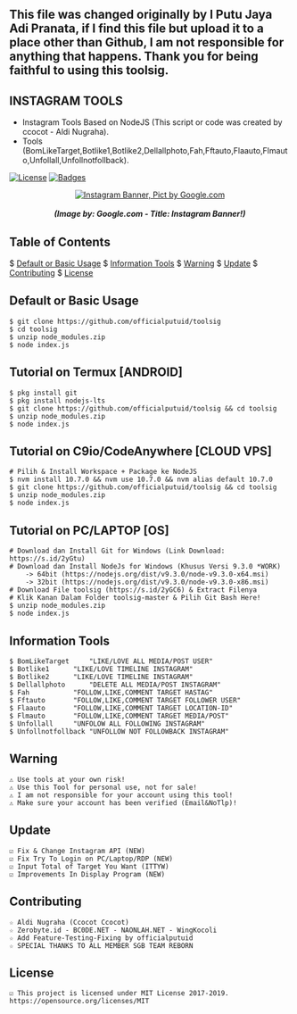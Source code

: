 ## This file was changed originally by I Putu Jaya Adi Pranata, if I find this file but upload it to a place other than Github, I am not responsible for anything that happens. Thank you for being faithful to using this toolsig.

## INSTAGRAM TOOLS
* Instagram Tools Based on NodeJS (This script or code was created by ccocot - Aldi Nugraha).
* Tools (BomLikeTarget,Botlike1,Botlike2,Dellallphoto,Fah,Fftauto,Flaauto,Flmauto,Unfollall,Unfollnotfollback).

[![License](http://img.shields.io/:license-MIT-blue.svg?style=flat)](LICENSE)
[![Badges](https://img.shields.io/badge/badges-%F0%9F%91%8D-brightgreen.svg)](https://shields.io/)

<p align="center">
    <a href="https://s.id/2nFcX"><img src="https://cdn-images-1.medium.com/max/1250/1*GzKmbDXYEOHQdb6MWgs3mw.jpeg" alt="Instagram Banner, Pict by Google.com" /></a><br /><br />
	<i><b>(Image by: Google.com - Title: Instagram Banner!)</b></i>
</p>

## Table of Contents
$ [Default or Basic Usage](#default-or-basic-usage)
$ [Information Tools](#information-tools)
$ [Warning](#warning)
$ [Update](#update)
$ [Contributing](#contributing)
$ [License](#license)

## Default or Basic Usage
	$ git clone https://github.com/officialputuid/toolsig
	$ cd toolsig
	$ unzip node_modules.zip
	$ node index.js

## Tutorial on Termux [ANDROID]
	$ pkg install git
	$ pkg install nodejs-lts
	$ git clone https://github.com/officialputuid/toolsig && cd toolsig
	$ unzip node_modules.zip
	$ node index.js

## Tutorial on C9io/CodeAnywhere [CLOUD VPS]
	# Pilih & Install Workspace + Package ke NodeJS
	$ nvm install 10.7.0 && nvm use 10.7.0 && nvm alias default 10.7.0
	$ git clone https://github.com/officialputuid/toolsig && cd toolsig
	$ unzip node_modules.zip
	$ node index.js

## Tutorial on PC/LAPTOP [OS]
	# Download dan Install Git for Windows (Link Download: https://s.id/2yGtu)
	# Download dan Install NodeJs for Windows (Khusus Versi 9.3.0 *WORK)
		-> 64bit (https://nodejs.org/dist/v9.3.0/node-v9.3.0-x64.msi)
		-> 32bit (https://nodejs.org/dist/v9.3.0/node-v9.3.0-x86.msi)
	# Download File toolsig (https://s.id/2yGC6) & Extract Filenya
	# Klik Kanan Dalam Folder toolsig-master & Pilih Git Bash Here!
	$ unzip node_modules.zip
	$ node index.js

## Information Tools
	$ BomLikeTarget		"LIKE/LOVE ALL MEDIA/POST USER"
	$ Botlike1		"LIKE/LOVE TIMELINE INSTAGRAM"
	$ Botlike2		"LIKE/LOVE TIMELINE INSTAGRAM"
	$ Dellallphoto		"DELETE ALL MEDIA/POST INSTAGRAM"
	$ Fah			"FOLLOW,LIKE,COMMENT TARGET HASTAG"
	$ Fftauto		"FOLLOW,LIKE,COMMENT TARGET FOLLOWER USER"
	$ Flaauto		"FOLLOW,LIKE,COMMENT TARGET LOCATION-ID"
	$ Flmauto		"FOLLOW,LIKE,COMMENT TARGET MEDIA/POST"
	$ Unfollall		"UNFOLOW ALL FOLLOWING INSTAGRAM"
	$ Unfollnotfollback	"UNFOLLOW NOT FOLLOWBACK INSTAGRAM"

## Warning
	⚠ Use tools at your own risk!
	⚠ Use this Tool for personal use, not for sale!
	⚠ I am not responsible for your account using this tool!
	⚠ Make sure your account has been verified (Email&NoTlp)!

## Update
	☑ Fix & Change Instagram API (NEW)
	☑ Fix Try To Login on PC/Laptop/RDP (NEW)
	☑ Input Total of Target You Want (ITTYW)
	☑ Improvements In Display Program (NEW)
	   
## Contributing
	☆ Aldi Nugraha (Ccocot Ccocot)
	☆ Zerobyte.id - BC0DE.NET - NAONLAH.NET - WingKocoli
	☆ Add Feature-Testing-Fixing by officialputuid
	☆ SPECIAL THANKS TO ALL MEMBER SGB TEAM REBORN
	
## License
	☑ This project is licensed under MIT License 2017-2019. https://opensource.org/licenses/MIT
